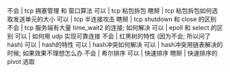 不会 | tcp 拥塞管理 和 窗口算法 
可以 | tcp 粘包拆包
瞎掰 | tcp 粘包拆包如何选取发送单元的大小
可以 | tcp 半连接攻击
瞎掰 | tcp shutdown 和 close 的区别
不会 | tcp 服务端有大量 time_wait2 的连接; 如何解决
可以 | epoll 和 select 的区别
可以 | 如何用 udp 实现可靠连接 
不会 | 红黑树的特性 (因为不会; 所以问了hash)
可以 | hash的特性
可以 | hash冲突如何解决
可以 | hash冲突用链表解决的时候; 如果效果不理想怎么办
不会 | 希尔排序
可以 | 快速排序
瞎掰 | 快速排序的 pivot 选取